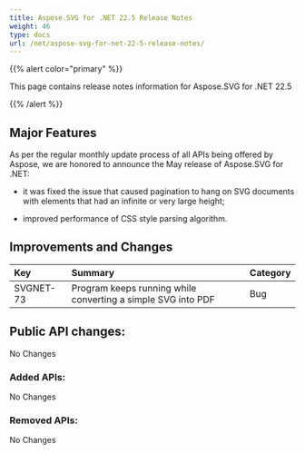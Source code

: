 ```yaml
---
title: Aspose.SVG for .NET 22.5 Release Notes
weight: 46
type: docs
url: /net/aspose-svg-for-net-22-5-release-notes/
---
```

{{% alert color="primary" %}}

This page contains release notes information for Aspose.SVG for .NET 22.5

{{% /alert %}}

## **Major Features**

As per the regular monthly update process of all APIs being offered by Aspose, we are honored to announce the May release of Aspose.SVG for .NET:

* it was fixed the issue that caused pagination to hang on SVG documents with elements that had an infinite or very large height;

* improved performance of CSS style parsing algorithm.

## **Improvements and Changes**

|**Key**|**Summary**|**Category**|
| :- | :- | :- |
|SVGNET-73|Program keeps running while converting a simple SVG into PDF|Bug|

## **Public API changes:**

No Changes

### **Added APIs:**

No Changes

### **Removed APIs:**

No Changes
